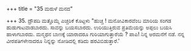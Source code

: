+++
title = "35 ಮರುಳೆ ಮನದ"

+++
35. ದ್ರೌಪದಿ ಮತ್ತೊಮ್ಮೆ ಎಚ್ಚರಿಕೆ ಕೊಟ್ಟಳು "ಹುಚ್ಚ ! ಮನೋವಿಕಾರವೆಂಬ ಮಾರಿಯ ಸಂಗಡ ಹುಡುಗಾಟವಾಡಬಾರದು. ಸಾವನ್ನು ಬಯಸಬಾರದು. ಉರಿಯುತ್ತಿರುವ ಪ್ರತಿಮೆಯನ್ನು ಅಪ್ಪಲು ಬಯಸಿ ಹಾಳಾಗಬಾರದು. ಮನ್ಮಥನ ಬಾಣಕ್ಕೆ ಯಾರಾದರೂ ಗುರಿಯಾಗುತ್ತಾರೆಯೆ ? ಪಾಪಿ! ನಿನ್ನ ಅರಮನೆಗೆ ನಡೆ. ನನ್ನ ವೀರಪತಿಗಳೇನಾದರೂ ನಿನ್ನನ್ನು ನೋಡಿದಲ್ಲಿ ಕಡಿದು ಹರವಿಬಿಡುತ್ತಾರೆ.'